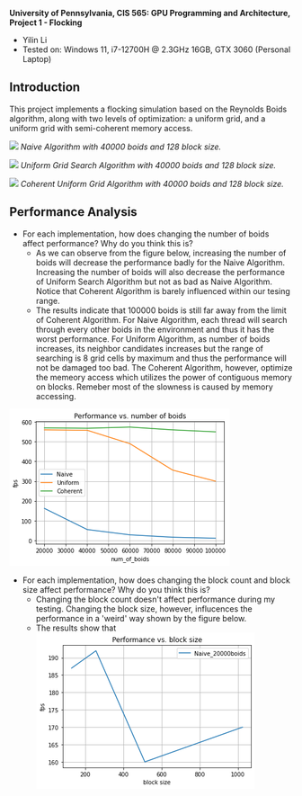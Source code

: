**University of Pennsylvania, CIS 565: GPU Programming and Architecture,
Project 1 - Flocking**

* Yilin Li 
* Tested on: Windows 11, i7-12700H @ 2.3GHz 16GB, GTX 3060 (Personal Laptop)

## Introduction
This project implements a flocking simulation based on the Reynolds Boids algorithm, along with two levels of optimization: a uniform grid, and a uniform grid with semi-coherent memory access.

![](images/Naive_40000boids.gif)
*Naive Algorithm with 40000 boids and 128 block size.*

![](images/Unifrom_40000boids.gif)
*Uniform Grid Search Algorithm with 40000 boids and 128 block size.*

![](images/Coherent_40000boids.gif)
*Coherent Uniform Grid Algorithm with 40000 boids and 128 block size.*

## Performance Analysis 
* For each implementation, how does changing the number of boids affect performance? Why do you think this is?
  * As we can observe from the figure below, increasing the number of boids will decrease the performance badly for the Naive Algorithm. Increasing the number of boids will also decrease the performance of Uniform Search Algorithm but not as bad as Naive Algorithm. Notice that Coherent Algorithm is barely influenced within our tesing range. 
  * The results indicate that 100000 boids is still far away from the limit of Coherent Algorithm. For Naive Algorithm, each thread will search through every other boids in the environment and thus it has the worst performance. For Uniform Algorithm, as number of boids increases, its neighbor candidates increases but the range of searching is 8 grid cells by maximum and thus the performance will not be damaged too bad. The Coherent Algorithm, however, optimize the memeory access which utilizes the power of contiguous memory on blocks. Remeber most of the slowness is caused by memory accessing. 

![](images/p_boids.png)
* For each implementation, how does changing the block count and block size affect performance? Why do you think this is?
  * Changing the block count doesn't affect performance during my testing. Changing the block size, however, influcences the performance in a 'weird' way shown by the figure below. 
  * The results show that 
![](images/p_block.png)

